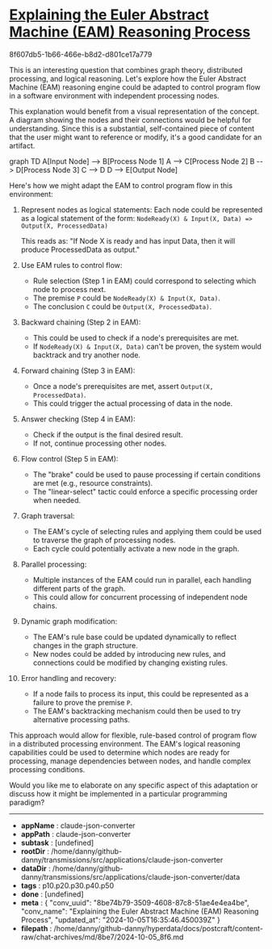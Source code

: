 # [Explaining the Euler Abstract Machine (EAM) Reasoning Process](https://claude.ai/chat/8be74b79-3509-4608-87c8-51ae4e4ea4be)

8f607db5-1b66-466e-b8d2-d801ce17a779

 This is an interesting question that combines graph theory, distributed processing, and logical reasoning. Let's explore how the Euler Abstract Machine (EAM) reasoning engine could be adapted to control program flow in a software environment with independent processing nodes.

<antThinking>This explanation would benefit from a visual representation of the concept. A diagram showing the nodes and their connections would be helpful for understanding. Since this is a substantial, self-contained piece of content that the user might want to reference or modify, it's a good candidate for an artifact.</antThinking>

<antArtifact identifier="processing-nodes-diagram" type="application/vnd.ant.mermaid" title="Graph of Processing Nodes">
graph TD
    A[Input Node] --> B[Process Node 1]
    A --> C[Process Node 2]
    B --> D[Process Node 3]
    C --> D
    D --> E[Output Node]
</antArtifact>

Here's how we might adapt the EAM to control program flow in this environment:

1. Represent nodes as logical statements:
   Each node could be represented as a logical statement of the form:
   `NodeReady(X) & Input(X, Data) => Output(X, ProcessedData)`
   
   This reads as: "If Node X is ready and has input Data, then it will produce ProcessedData as output."

2. Use EAM rules to control flow:
   - Rule selection (Step 1 in EAM) could correspond to selecting which node to process next.
   - The premise `P` could be `NodeReady(X) & Input(X, Data)`.
   - The conclusion `C` could be `Output(X, ProcessedData)`.

3. Backward chaining (Step 2 in EAM):
   - This could be used to check if a node's prerequisites are met.
   - If `NodeReady(X) & Input(X, Data)` can't be proven, the system would backtrack and try another node.

4. Forward chaining (Step 3 in EAM):
   - Once a node's prerequisites are met, assert `Output(X, ProcessedData)`.
   - This could trigger the actual processing of data in the node.

5. Answer checking (Step 4 in EAM):
   - Check if the output is the final desired result.
   - If not, continue processing other nodes.

6. Flow control (Step 5 in EAM):
   - The "brake" could be used to pause processing if certain conditions are met (e.g., resource constraints).
   - The "linear-select" tactic could enforce a specific processing order when needed.

7. Graph traversal:
   - The EAM's cycle of selecting rules and applying them could be used to traverse the graph of processing nodes.
   - Each cycle could potentially activate a new node in the graph.

8. Parallel processing:
   - Multiple instances of the EAM could run in parallel, each handling different parts of the graph.
   - This could allow for concurrent processing of independent node chains.

9. Dynamic graph modification:
   - The EAM's rule base could be updated dynamically to reflect changes in the graph structure.
   - New nodes could be added by introducing new rules, and connections could be modified by changing existing rules.

10. Error handling and recovery:
    - If a node fails to process its input, this could be represented as a failure to prove the premise `P`.
    - The EAM's backtracking mechanism could then be used to try alternative processing paths.

This approach would allow for flexible, rule-based control of program flow in a distributed processing environment. The EAM's logical reasoning capabilities could be used to determine which nodes are ready for processing, manage dependencies between nodes, and handle complex processing conditions.

Would you like me to elaborate on any specific aspect of this adaptation or discuss how it might be implemented in a particular programming paradigm?

---

* **appName** : claude-json-converter
* **appPath** : claude-json-converter
* **subtask** : [undefined]
* **rootDir** : /home/danny/github-danny/transmissions/src/applications/claude-json-converter
* **dataDir** : /home/danny/github-danny/transmissions/src/applications/claude-json-converter/data
* **tags** : p10.p20.p30.p40.p50
* **done** : [undefined]
* **meta** : {
  "conv_uuid": "8be74b79-3509-4608-87c8-51ae4e4ea4be",
  "conv_name": "Explaining the Euler Abstract Machine (EAM) Reasoning Process",
  "updated_at": "2024-10-05T16:35:46.450039Z"
}
* **filepath** : /home/danny/github-danny/hyperdata/docs/postcraft/content-raw/chat-archives/md/8be7/2024-10-05_8f6.md